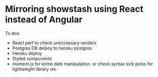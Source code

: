 # Mirroring showstash using React instead of Angular

To dos:

- React perf to check uneccessary renders
- Postgres DB delpoy to heroku postgres
- Heroku deploy
- Styled components
- moment.js for some date manipulation. or check syntax sick picks for lightweight library rec
